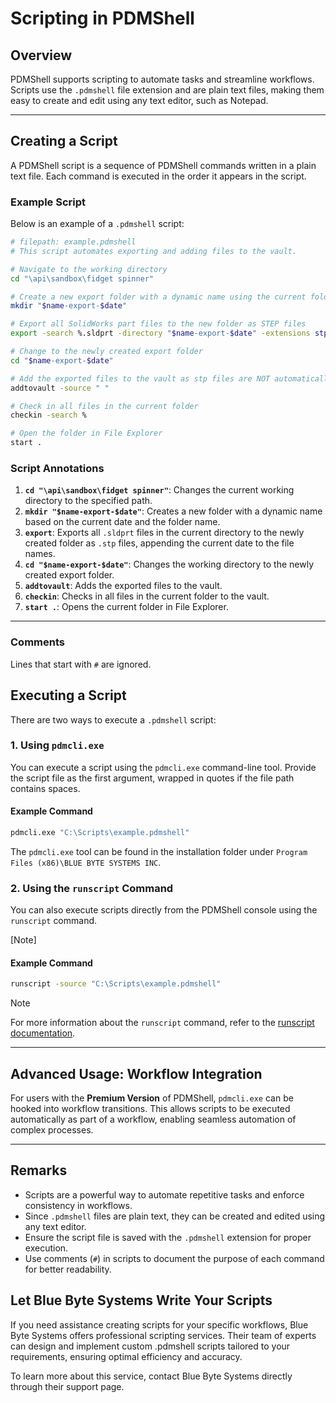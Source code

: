 # Scripting in PDMShell

## Overview
PDMShell supports scripting to automate tasks and streamline workflows. Scripts use the `.pdmshell` file extension and are plain text files, making them easy to create and edit using any text editor, such as Notepad.

---

## Creating a Script
A PDMShell script is a sequence of PDMShell commands written in a plain text file. Each command is executed in the order it appears in the script.

### Example Script
Below is an example of a `.pdmshell` script:

```bash
# filepath: example.pdmshell
# This script automates exporting and adding files to the vault.

# Navigate to the working directory
cd "\api\sandbox\fidget spinner"

# Create a new export folder with a dynamic name using the current folder
mkdir "$name-export-$date"

# Export all SolidWorks part files to the new folder as STEP files
export -search %.sldprt -directory "$name-export-$date" -extensions stp -name $namewithoutextension-$yyyy-$mm-$dd

# Change to the newly created export folder
cd "$name-export-$date"

# Add the exported files to the vault as stp files are NOT automatically added
addtovault -source " "

# Check in all files in the current folder
checkin -search %

# Open the folder in File Explorer
start .
```

### Script Annotations
1. **`cd "\api\sandbox\fidget spinner"`**: Changes the current working directory to the specified path.
2. **`mkdir "$name-export-$date"`**: Creates a new folder with a dynamic name based on the current date and the folder name.
3. **`export`**: Exports all `.sldprt` files in the current directory to the newly created folder as `.stp` files, appending the current date to the file names.
4. **`cd "$name-export-$date"`**: Changes the working directory to the newly created export folder.
5. **`addtovault`**: Adds the exported files to the vault.
6. **`checkin`**: Checks in all files in the current folder to the vault.
7. **`start .`**: Opens the current folder in File Explorer.

---

### Comments

Lines that start with `#` are ignored.

## Executing a Script
There are two ways to execute a `.pdmshell` script:

### 1. Using `pdmcli.exe`
You can execute a script using the `pdmcli.exe` command-line tool. Provide the script file as the first argument, wrapped in quotes if the file path contains spaces.

#### Example Command
```bash
pdmcli.exe "C:\Scripts\example.pdmshell"
```

The `pdmcli.exe` tool can be found in the installation folder under `Program Files (x86)\BLUE BYTE SYSTEMS INC`.

### 2. Using the `runscript` Command
You can also execute scripts directly from the PDMShell console using the `runscript` command.

[Note]

#### Example Command
```bash
runscript -source "C:\Scripts\example.pdmshell"
```
> [!NOTE]
> For more information about the `runscript` command, refer to the [runscript documentation](runscript.html).

---

## Advanced Usage: Workflow Integration
For users with the **Premium Version** of PDMShell, `pdmcli.exe` can be hooked into workflow transitions. This allows scripts to be executed automatically as part of a workflow, enabling seamless automation of complex processes.

---

## Remarks
- Scripts are a powerful way to automate repetitive tasks and enforce consistency in workflows.
- Since `.pdmshell` files are plain text, they can be created and edited using any text editor.
- Ensure the script file is saved with the `.pdmshell` extension for proper execution.
- Use comments (`#`) in scripts to document the purpose of each command for better readability.


## Let Blue Byte Systems Write Your Scripts
If you need assistance creating scripts for your specific workflows, Blue Byte Systems offers professional scripting services. Their team of experts can design and implement custom .pdmshell scripts tailored to your requirements, ensuring optimal efficiency and accuracy.

To learn more about this service, contact Blue Byte Systems directly through their support page.
